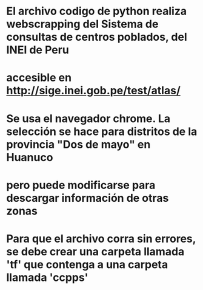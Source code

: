 # El archivo codigo de python realiza webscrapping del Sistema de consultas de centros poblados, del INEI de Peru
# accesible en http://sige.inei.gob.pe/test/atlas/ 
# Se usa el navegador chrome. La selección se hace para distritos de la provincia "Dos de mayo" en Huanuco
# pero puede modificarse para descargar información de otras zonas
# Para que el archivo corra sin errores, se debe crear una carpeta llamada 'tf' que contenga a una carpeta llamada 'ccpps' 
